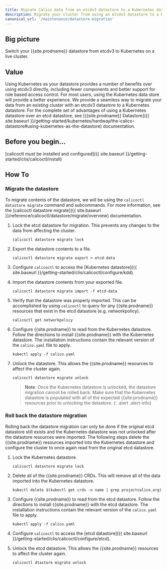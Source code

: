 ```yaml
---
title: Migrate Calico data from an etcdv3 datastore to a Kubernetes datastore
description: Migrate your cluster from using an etcdv3 datastore to a Kubernetes datastore.
canonical_url: '/maintenance/datastore-migration'
---
```


## Big picture

Switch your {{site.prodname}} datastore from etcdv3 to Kubernetes on a live cluster.

## Value

Using Kubernetes as your datastore provides a number of benefits over using etcdv3
directly, including fewer components and better support for role based access
control. For most users, using the Kubernetes data store will provide a better
experience. We provide a seamless way to migrate your data from an existing
cluster with an etcdv3 datastore to a Kubernetes datastore. For the
complete set of advantages of using a Kubernetes datastore over an etcd datastore, see
[{{site.prodname}} Datastore]({{ site.baseurl }}/getting-started/kubernetes/hardway/the-calico-datastore#using-kubernetes-as-the-datastore)
documentation.

## Before you begin...

[calicoctl must be installed and configured]({{ site.baseurl }}/getting-started/clis/calicoctl/install)

## How To

### Migrate the datastore

To migrate contents of the datastore, we will be using the `calicoctl datastore migrate`
command and subcommands. For more information, see the
[calicoctl datastore migrate]({{ site.baseurl }}/reference/calicoctl/datastore/migrate/overview)
documentation.

1. Lock the etcd datastore for migration. This prevents any changes to the data from
   affecting the cluster.
   ```
   calicoctl datastore migrate lock
   ```

1. Export the datastore contents to a file.
   ```
   calicoctl datastore migrate export > etcd-data
   ```

1. Configure `calicoctl` to access the
   [Kubernetes datastore]({{ site.baseurl }}/getting-started/clis/calicoctl/configure/kdd).

1. Import the datastore contents from your exported file.
   ```
   calicoctl datastore migrate import -f etcd-data
   ```

1. Verify that the datastore was properly imported. This can be accomplished by using
   `calicoctl` to query for any {{site.prodname}} resources that exist in the etcd
   datastore (e.g. networkpolicy).
   ```
   calicoctl get networkpolicy 
   ```

1. Configure {{site.prodname}} to read from the Kubernetes datastore. Follow the
   directions to install {{site.prodname}} with the Kubernetes datastore. The
   installation instructions contain the relevant version of the
   `calico.yaml` file to apply.
   ```
   kubectl apply -f calico.yaml
   ```

1. Unlock the datastore. This allows the {{site.prodname}} resources to affect the cluster again.
   ```
   calicoctl datastore migrate unlock
   ```
   >**Note**: Once the Kubernetes datastore is unlocked, the datastore migration
   cannot be rolled back. Make sure that the Kubernetes datastore is populated with
   all of the expected {{site.prodname}} resources prior to unlocking the datastore.
   {: .alert .alert-info}

### Roll back the datastore migration

Rolling back the datastore migration can only be done if the original etcd datastore still exists
and the Kubernetes datastore was not unlocked after the datastore resources were imported. The
following steps delete the {{site.prodname}} resources imported into the Kubernetes datastore and
configure the cluster to once again read from the original etcd datastore.

1. Lock the Kubernetes datastore.
   ```
   calicoctl datastore migrate lock
   ```

1. Delete all of the {{site.prodname}} CRDs. This will remove all of the data imported into
   the Kubernetes datastore.
   ```
   kubectl delete $(kubectl get crds -o name | grep projectcalico.org)
   ```

1. Configure {{site.prodname}} to read from the etcd datastore. Follow the
   directions to install {{site.prodname}} with the etcd datastore. The
   installation instructions contain the relevant version of the
   `calico.yaml` file to apply.
   ```
   kubectl apply -f calico.yaml
   ```

1. Configure `calicoctl` to access the
   [etcd datastore]({{ site.baseurl }}/getting-started/clis/calicoctl/configure/etcd).

1. Unlock the etcd datastore. This allows the {{site.prodname}} resources to affect the cluster again.
   ```
   calicoctl dtastore migrate unlock
   ```
